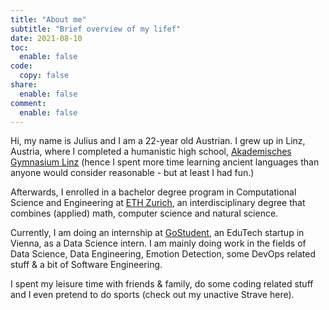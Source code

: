 ```yaml
---
title: "About me"
subtitle: "Brief overview of my lifef"
date: 2021-08-10
toc:
  enable: false
code: 
  copy: false
share:
  enable: false
comment:
  enable: false
---
```


Hi, my name is Julius and I am a 22-year old Austrian. I grew up in Linz, Austria, where I completed a humanistic high school, [Akademisches Gymnasium Linz](https://akadgymlinz.at) (hence I spent more time learning ancient languages than anyone would consider reasonable -  but at least I had fun.)

Afterwards, I enrolled in a bachelor degree program in Computational Science and Engineering at [ETH Zurich]( https://ethz.ch/en.html), an interdisciplinary degree that combines (applied) math, computer science and natural science.  

Currently, I am doing an internship at [GoStudent](https://www.gostudent.org/en), an EduTech startup in Vienna, as a Data Science intern. I am mainly doing work in the fields of Data Science, Data Engineering, Emotion Detection, some DevOps related stuff & a bit of Software Engineering. 

I spent my leisure time with friends & family, do some coding related stuff and I even pretend to do sports (check out my unactive Strave here).



